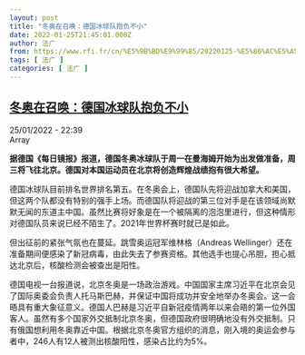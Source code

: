 ```yaml
---
layout: post
title: "冬奥在召唤：德国冰球队抱负不小"
date: 2022-01-25T21:45:01.000Z
author: 法广
from: https://www.rfi.fr/cn/%E5%9B%BD%E9%99%85/20220125-%E5%86%AC%E5%A5%A5%E5%9C%A8%E5%8F%AC%E5%94%A4-%E5%BE%B7%E5%9B%BD%E5%86%B0%E7%90%83%E9%98%9F%E6%8A%B1%E8%B4%9F%E4%B8%8D%E5%B0%8F
tags: [ 法广 ]
categories: [ 法广 ]
---
```

<!--1643147101000-->
[冬奥在召唤：德国冰球队抱负不小](https://www.rfi.fr/cn/%E5%9B%BD%E9%99%85/20220125-%E5%86%AC%E5%A5%A5%E5%9C%A8%E5%8F%AC%E5%94%A4-%E5%BE%B7%E5%9B%BD%E5%86%B0%E7%90%83%E9%98%9F%E6%8A%B1%E8%B4%9F%E4%B8%8D%E5%B0%8F)
------

<div>
<div>25/01/2022 - 22:39</div>Array<p><strong>                    据德国《每日镜报》报道，德国冬奥冰球队于周一在曼海姆开始为出发做准备，周三将飞往北京。德国对本国运动员在北京将创造辉煌战绩抱有很大希望。                </strong></p><div >                    <p>德国冰球队目前排名世界排名第五。在冬奥会上，德国队先将迎战加拿大和美国，但这两个队都没有特别的强手上场。而德国队将迎战的第三位对手是在该领域尚默默无闻的东道主中国。虽然比赛将好象是在一个被隔离的泡泡里进行，但这种情形对德国队员来说已经不陌生了。2021年世界杯赛时就已是如此。</p><p>但出征前的紧张气氛也在蔓延。跳雪奥运冠军维林格（Andreas Wellinger）还在准备期间便感染了新冠病毒，由此失去了参赛资格。其他选手也提心吊胆，担心抵达北京后，核酸检测会被查出是阳性。</p><p>德国电视一台报道说，北京冬奥是一场政治游戏。中国国家主席习近平在北京会见了国际奥委会负责人托马斯巴赫，并保证中国将成功并安全地举办冬奥会。这一会晤具有重大象征意义。德国人巴赫是习近平自新冠疫情两年以来会晤的第一位外国客人。虽然有多个国家外交抵制北京冬奥，但德国政府很明确地没有外交抵制。只有俄国想利用冬奥靠近中国。根据北京冬奥官方组织的消息，刚入境的奥运会参与者中，246人有12人被测出核酸阳性，感染占比约为5%。</p>                                            <div data-selfpromo-newsletter>    </div>    <div data-selfpromo-app>    </div>                </div>
</div>
